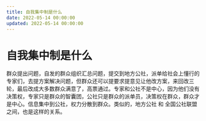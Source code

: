 ```yaml
---
title: 自我集中制是什么
date: 2022-05-14 00:00:00
updated: 2022-05-14 00:00:00
---
```


# 自我集中制是什么

群众提出问题，自发的群众组织汇总问题，提交到地方公社，派单给社会上懂行的专家们，去提方案解决问题，但群众还可以提要求提意见让他改方案，来回改三轮，最后改成大多数群众满意了，高票通过。专家和公社不是中心，因为他们没有决策权，专家只是群众的智囊团，公社只是群众的派单员，决策权在群众，群众才是中心。信息集中到公社，权力分散到群众。类似的，地方公社 和 全国公社联盟之间，也是这样的关系。

